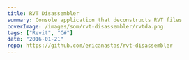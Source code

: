```yaml
---
title: RVT Disassembler
summary: Console application that deconstructs RVT files
coverImage: /images/som/rvt-disassembler/rvtda.png
tags: ["Revit", "C#"]
date: "2016-01-21"
repo: https://github.com/ericanastas/rvt-disassembler
---
```


